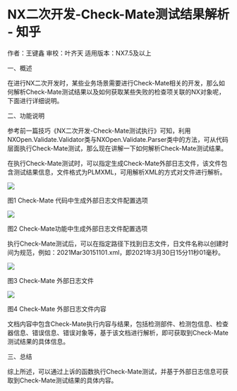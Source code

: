 # NX二次开发-Check-Mate测试结果解析 - 知乎
作者：王键鑫 审校：叶齐天 适用版本：NX7.5及以上

一、概述

在进行NX二次开发时，某些业务场景需要进行Check-Mate相关的开发，那么如何解析Check-Mate测试结果以及如何获取某些失败的检查项关联的NX对象呢，下面进行详细说明。

二、功能说明

参考前一篇技巧《NX二次开发-Check-Mate测试执行》可知，利用NXOpen.Validate.Validator类与NXOpen.Validate.Parser类中的方法，可从代码层面执行Check-Mate测试，那么现在讲解一下如何解析Check-Mate测试结果。

在执行Check-Mate测试时，可以指定生成Check-Mate外部日志文件，该文件包含测试结果信息，文件格式为PLMXML，可用解析XML的方式对文件进行解析。

![](https://pic1.zhimg.com/v2-2c6767b866e73ac01a0c1060978fdcb8_b.jpg)

图1 Check-Mate 代码中生成外部日志文件配置选项

![](https://pic4.zhimg.com/v2-5d7a82cae36ad7cedd4f5fc0b7eaf61b_b.jpg)

图2 Check-Mate功能中生成外部日志文件配置选项

执行Check-Mate测试后，可以在指定路径下找到日志文件，日文件名称以创建时间为规范，例如：2021Mar30151101.xml，即2021年3月30日15分11秒01毫秒。

![](https://pic1.zhimg.com/v2-6b244f261c0b9fbd0c05bd7713261d3c_b.jpg)

图3 Check-Mate 外部日志文件

![](https://pic1.zhimg.com/v2-071d3dbeea0ee00eef093fb4e2ec91e8_b.jpg)

图4 Check-Mate 外部日志文件内容

文档内容中包含Check-Mate执行内容与结果，包括检测部件、检测包信息、检查器信息、错误信息、错误对象等，基于该文档进行解析，即可获取到Check-Mate测试结果的具体信息。

三、总结

综上所述，可以通过上诉的函数执行Check-Mate测试，并基于外部日志信息可获取到Check-Mate测试结果的具体内容。